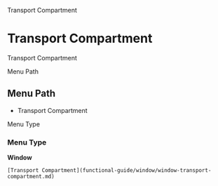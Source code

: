 
Transport Compartment
# Transport Compartment


Transport Compartment

Menu Path
## Menu Path



- Transport Compartment

Menu Type
### Menu Type

**Window**


```
[Transport Compartment](functional-guide/window/window-transport-compartment.md)
```